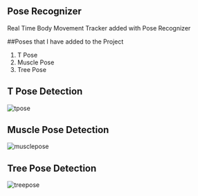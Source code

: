 
## Pose Recognizer

Real Time Body Movement Tracker added with Pose Recognizer

##Poses that I have added to the Project

1) T Pose
2) Muscle Pose
3) Tree Pose
## T Pose Detection
![tpose](https://user-images.githubusercontent.com/106978652/176672863-4afbfcc1-9543-466b-b9ab-c534d8c155d1.png)
## Muscle Pose Detection
![musclepose](https://user-images.githubusercontent.com/106978652/176672885-5cdb6f66-7e08-4f95-aa81-115068c6fad2.png)
## Tree Pose Detection
![treepose](https://user-images.githubusercontent.com/106978652/176672870-b88a2e6e-edeb-4ea1-8da3-038f0d62904d.png)


